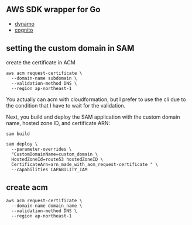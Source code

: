 ## AWS SDK wrapper for Go

- [dynamo](doc/dynamodb.md)
- [cognito](doc/cognito.md)


## setting the custom domain in SAM

create the certificate in ACM

```
aws acm request-certificate \
  --domain-name subdomain \
  --validation-method DNS \
  --region ap-northeast-1
```

You actually can acm with cloudformation, but I prefer to use the cli due to the condition that I have to wait for the validation.

Next, you build and deploy the SAM application with the custom domain name, hosted zone ID, and certificate ARN:

```
sam build
```

```
sam deploy \
  --parameter-overrides \
  "CustomDomainName=custom_domain \
  HostedZoneId=route53 hostedZoneID \
  CertificateArn=arn_made_with_acm_request-certificate " \
  --capabilities CAPABILITY_IAM
```

## create acm
```
aws acm request-certificate \
  --domain-name domain_name \
  --validation-method DNS \
  --region ap-northeast-1
```